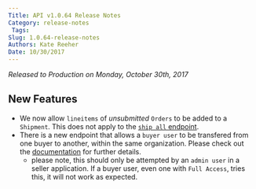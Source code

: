 ```yaml
---
Title: API v1.0.64 Release Notes
Category: release-notes
 Tags: 
Slug: 1.0.64-release-notes
Authors: Kate Reeher
Date: 10/30/2017
---
```


_Released to Production on Monday, October 30th, 2017_

## New Features
- We now allow `lineitems` of *unsubmitted* `Orders` to be added to a `Shipment`. This does not apply to the [`ship all` endpoint](http://qa-documentation.ordercloud.io/api-reference#Orders_Ship).
- There is a new endpoint that allows a `buyer user` to be transfered from one buyer to another, within the same organization. Please check out the [documentation](http://qa-documentation.ordercloud.io/api-reference#Users_Move) for further details.
  * please note, this should only be attempted by an `admin user` in a seller application. If a buyer user, even one with `Full Access`, tries this, it will not work as expected. 

